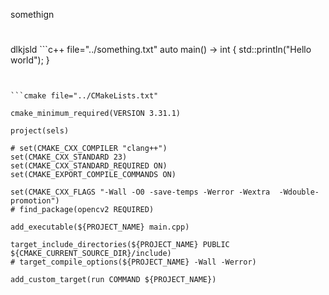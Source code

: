 
somethign
#
##
###
dlkjsld ```c++ file="../something.txt"
auto main() -> int
{
    std::println("Hello world");
}
```


```cmake file="../CMakeLists.txt"

cmake_minimum_required(VERSION 3.31.1)

project(sels)

# set(CMAKE_CXX_COMPILER "clang++")
set(CMAKE_CXX_STANDARD 23)
set(CMAKE_CXX_STANDARD_REQUIRED ON)
set(CMAKE_EXPORT_COMPILE_COMMANDS ON)

set(CMAKE_CXX_FLAGS "-Wall -O0 -save-temps -Werror -Wextra  -Wdouble-promotion")
# find_package(opencv2 REQUIRED)

add_executable(${PROJECT_NAME} main.cpp)

target_include_directories(${PROJECT_NAME} PUBLIC ${CMAKE_CURRENT_SOURCE_DIR}/include)
# target_compile_options(${PROJECT_NAME} -Wall -Werror)

add_custom_target(run COMMAND ${PROJECT_NAME})

```


